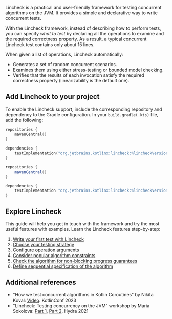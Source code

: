 [//]: # (title: Lincheck 指南)

Lincheck is a practical and user-friendly framework for testing concurrent algorithms on the JVM. It provides a simple
and declarative way to write concurrent tests.

With the Lincheck framework, instead of describing how to perform tests, you can specify _what to test_ 
by declaring all the operations to examine and the required correctness property. As a result, a typical
concurrent Lincheck test contains only about 15 lines.

When given a list of operations, Lincheck automatically:

* Generates a set of random concurrent scenarios.
* Examines them using either stress-testing or bounded model checking.
* Verifies that the results of each invocation satisfy the required correctness property (linearizability is the default
one).

## Add Lincheck to your project

To enable the Lincheck support, include the corresponding repository and dependency to the Gradle configuration. In your
`build.gradle(.kts)` file, add the following:

<tabs group="build-script">
<tab title="Kotlin" group-key="kotlin">

```kotlin
repositories {
    mavenCentral()
}
 
dependencies {
    testImplementation("org.jetbrains.kotlinx:lincheck:%lincheckVersion%")
}
```

</tab>
<tab title="Groovy" group-key="groovy">

```groovy
repositories {
    mavenCentral()
}

dependencies {
    testImplementation "org.jetbrains.kotlinx:lincheck:%lincheckVersion%"
}
```

</tab>
</tabs>

## Explore Lincheck

This guide will help you get in touch with the framework and try the most useful features with examples. Learn the
Lincheck features step-by-step:

1. [Write your first test with Lincheck](introduction.md)
2. [Choose your testing strategy](testing-strategies.md)
3. [Configure operation arguments](operation-arguments.md)
4. [Consider popular algorithm constraints](constraints.md)
5. [Check the algorithm for non-blocking progress guarantees](progress-guarantees.md)
6. [Define sequential specification of the algorithm](sequential-specification.md)

## Additional references
* "How we test concurrent algorithms in Kotlin Coroutines" by Nikita Koval: [Video](https://youtu.be/jZqkWfa11Js). KotlinConf 2023
* "Lincheck: Testing concurrency on the JVM" workshop by Maria Sokolova: [Part 1](https://www.youtube.com/watch?v=YNtUK9GK4pA), [Part 2](https://www.youtube.com/watch?v=EW7mkAOErWw). Hydra 2021
